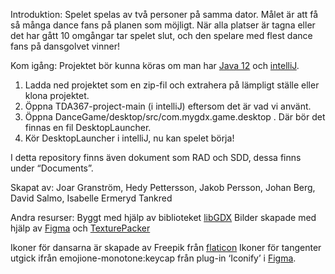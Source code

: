 Introduktion:
Spelet spelas av två personer på samma dator. Målet är att få så många dance fans på planen som möjligt. 
När alla platser är tagna eller det har gått 10 omgångar tar spelet slut, och den spelare med flest dance fans på dansgolvet vinner!


Kom igång:
Projektet bör kunna köras om man har [Java 12](https://www.oracle.com/java/technologies/javase/jdk12-archive-downloads.html) 
och [intelliJ](https://www.jetbrains.com/idea/download/#section=windows).

1. Ladda ned projektet som en zip-fil och extrahera på lämpligt ställe eller klona projektet.
2. Öppna TDA367-project-main (i intelliJ) eftersom det är vad vi använt.
3. Öppna DanceGame/desktop/src/com.mygdx.game.desktop . Där bör det finnas en fil DesktopLauncher.
4. Kör DesktopLauncher i intelliJ, nu kan spelet börja!


I detta repository finns även dokument som RAD och SDD, dessa finns under “Documents”. 


Skapat av:
Joar Granström, Hedy Pettersson, Jakob Persson, Johan Berg, David Salmo, Isabelle Ermeryd Tankred


Andra resurser:
Byggt med hjälp av biblioteket [libGDX](https://github.com/libgdx/libgdx)
Bilder skapade med hjälp av [Figma](https://www.figma.com/)
och [TexturePacker](https://www.codeandweb.com/texturepacker)

Ikoner för dansarna är skapade av Freepik från [flaticon](www.flaticon.com)
Ikoner för tangenter utgick ifrån emojione-monotone:keycap från plug-in ‘Iconify’ i [Figma](https://www.figma.com/).
